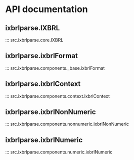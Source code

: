 # API documentation

## ixbrlparse.IXBRL

::: src.ixbrlparse.core.IXBRL

## ixbrlparse.ixbrlFormat

::: src.ixbrlparse.components._base.ixbrlFormat

## ixbrlparse.ixbrlContext

::: src.ixbrlparse.components.context.ixbrlContext

## ixbrlparse.ixbrlNonNumeric

::: src.ixbrlparse.components.nonnumeric.ixbrlNonNumeric

## ixbrlparse.ixbrlNumeric

::: src.ixbrlparse.components.numeric.ixbrlNumeric
